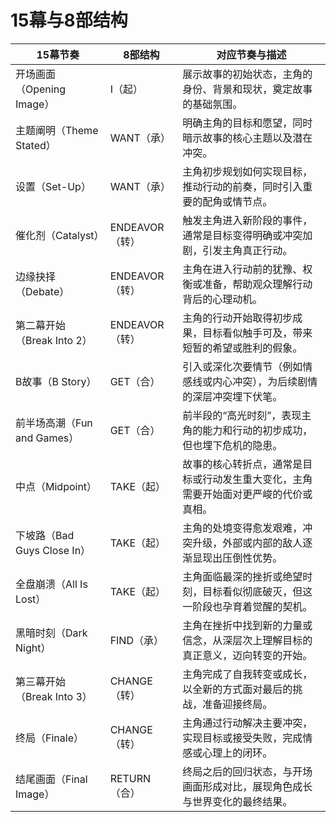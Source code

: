 # 15幕与8部结构

| **15幕节奏**                  | **8部结构**         | **对应节奏与描述**                                                                                         |
|-------------------------------|---------------------|------------------------------------------------------------------------------------------------------------|
| 开场画面（Opening Image）     | I（起）             | 展示故事的初始状态，主角的身份、背景和现状，奠定故事的基础氛围。                                           |
| 主题阐明（Theme Stated）      | WANT（承）          | 明确主角的目标和愿望，同时暗示故事的核心主题以及潜在冲突。                                                 |
| 设置（Set-Up）                | WANT（承）          | 主角初步规划如何实现目标，推动行动的前奏，同时引入重要的配角或情节点。                                     |
| 催化剂（Catalyst）            | ENDEAVOR（转）      | 触发主角进入新阶段的事件，通常是目标变得明确或冲突加剧，引发主角真正行动。                                 |
| 边缘抉择（Debate）            | ENDEAVOR（转）      | 主角在进入行动前的犹豫、权衡或准备，帮助观众理解行动背后的心理动机。                                       |
| 第二幕开始（Break Into 2）     | ENDEAVOR（转）     | 主角的行动开始取得初步成果，目标看似触手可及，带来短暂的希望或胜利的假象。                                |
| B故事（B Story）              | GET（合）           | 引入或深化次要情节（例如情感线或内心冲突），为后续剧情的深层冲突埋下伏笔。                                |
| 前半场高潮（Fun and Games）   | GET（合）           | 前半段的“高光时刻”，表现主角的能力和行动的初步成功，但也埋下危机的隐患。                                  |
| 中点（Midpoint）              | TAKE（起）          | 故事的核心转折点，通常是目标或行动发生重大变化，主角需要开始面对更严峻的代价或真相。                     |
| 下坡路（Bad Guys Close In）   | TAKE（起）          | 主角的处境变得愈发艰难，冲突升级，外部或内部的敌人逐渐显现出压倒性优势。                                 |
| 全盘崩溃（All Is Lost）       | TAKE（起）          | 主角面临最深的挫折或绝望时刻，目标看似彻底破灭，但这一阶段也孕育着觉醒的契机。                           |
| 黑暗时刻（Dark Night）        | FIND（承）          | 主角在挫折中找到新的力量或信念，从深层次上理解目标的真正意义，迈向转变的开始。                           |
| 第三幕开始（Break Into 3）    | CHANGE（转）        | 主角完成了自我转变或成长，以全新的方式面对最后的挑战，准备迎接终局。                                     |
| 终局（Finale）                | CHANGE（转）        | 主角通过行动解决主要冲突，实现目标或接受失败，完成情感或心理上的闭环。                                   |
| 结尾画面（Final Image）       | RETURN（合）        | 终局之后的回归状态，与开场画面形成对比，展现角色成长与世界变化的最终结果。                                 |
